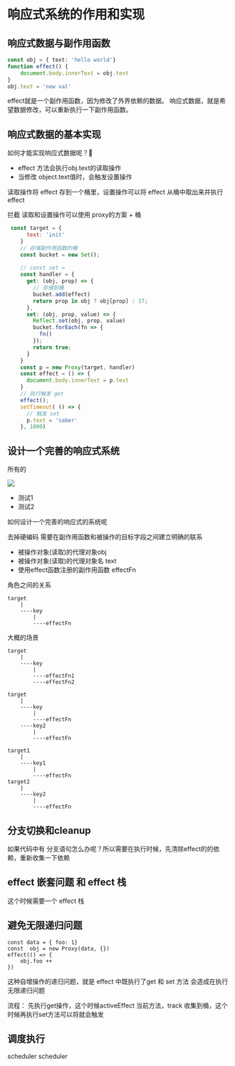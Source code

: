 # 响应式系统的作用和实现

## 响应式数据与副作用函数

``` ts
const obj = { text: 'hello world'}
function effect() {
	document.body.innerText = obj.text
}
obj.text = 'new val'
```

effect就是一个副作用函数，因为修改了外界依赖的数据。
响应式数据，就是希望数据修改，可以重新执行一下副作用函数。

## 响应式数据的基本实现
如何才能实现响应式数据呢？🤔
* effect 方法会执行obj.text的读取操作
* 当修改 object.text值时，会触发设置操作

读取操作将 effect 存到一个桶里，设置操作可以将 effect 从桶中取出来并执行effect

拦截 读取和设置操作可以使用 proxy的方案 + 桶

``` js
 const target = {
      text: 'init'
    }
    // 存储副作用函数的桶
    const bucket = new Set();
   
    // const set = 
    const handler = {
      get: (obj, prop) => {
        // 存储到桶
        bucket.add(effect)
        return prop in obj ? obj[prop] : 37;
      },
      set: (obj, prop, value) => {
        Reflect.set(obj, prop, value)
        bucket.forEach(fn => {
          fn()
        });
        return true;
      }
    }
    const p = new Proxy(target, handler)
    const effect = () => {
      document.body.innerText = p.text
    }
    // 执行触发 get
    effect();
    setTimeout( () => {
      // 触发 set
      p.text = 'saber'
    }, 1000)
```


## 设计一个完善的响应式系统

所有的

![](https://gimg2.baidu.com/image_search/src=http%3A%2F%2Fi0.hdslb.com%2Fbfs%2Farticle%2F149a94f8ec803adb57c902ac1460ed6c8df1fb10.jpg&refer=http%3A%2F%2Fi0.hdslb.com&app=2002&size=f9999,10000&q=a80&n=0&g=0n&fmt=auto?sec=1662199369&t=17f900bb5e27801d38b76559b48d4ade)

* 测试1
* 测试2

如何设计一个完善的响应式的系统呢

去掉硬编码
需要在副作用函数和被操作的目标字段之间建立明确的联系

* 被操作对象(读取)的代理对象obj
* 被操作对象(读取)的代理对象名 text
* 使用effect函数注册的副作用函数 effectFn

角色之间的关系
```
target
	|
	----key
		|
		----effectFn
```

大概的场景

```
target
	|
	----key
		|
		----effectFn1
		----effectFn2
```

```
target
	|
	----key
		|
		----effectFn
	----key2
		|
		----effectFn
```

```
target1
	|
	----key1
		|
		----effectFn
target2
	|
	----key2
		|
		----effectFn
```


## 分支切换和cleanup

如果代码中有 分支语句怎么办呢？所以需要在执行时候，先清除effect的的依赖，重新收集一下依赖


## effect 嵌套问题 和 effect 栈

这个时候需要一个 effect 栈

## 避免无限递归问题

```
const data = { foo: 1}
const  obj = new Proxy(data, {})
effect(() => {
	obj.foo ++
})
```

这种自增操作的递归问题，就是 effect 中既执行了get 和 set 方法 会造成在执行无限递归问题

流程： 先执行get操作，这个时候activeEffect 当前方法，track 收集到桶，这个时候再执行set方法可以将就会触发

## 调度执行

scheduler
scheduler


